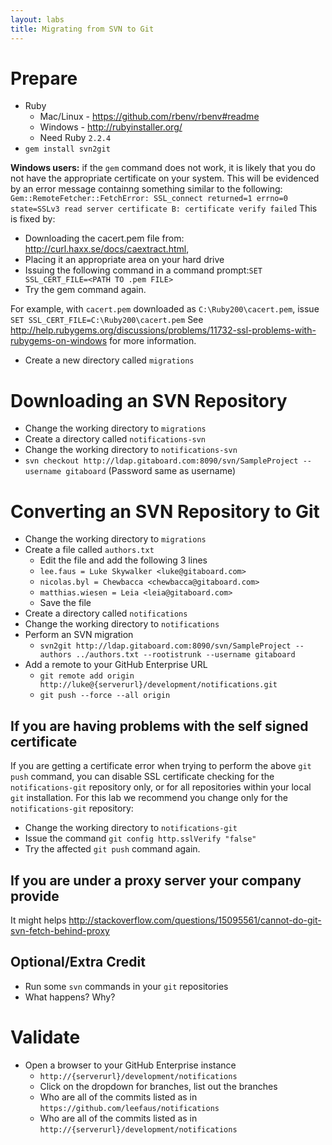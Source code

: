 ```yaml
---
layout: labs
title: Migrating from SVN to Git
---
```


# Prepare

- Ruby
  - Mac/Linux - https://github.com/rbenv/rbenv#readme
  - Windows - http://rubyinstaller.org/
  - Need Ruby `2.2.4`
- `gem install svn2git`

**Windows users:** if the `gem` command does not work, it is likely that you do not have the appropriate certificate on your system. 
  This will be evidenced by an error message containng something similar to the following:
  `Gem::RemoteFetcher::FetchError: SSL_connect returned=1 errno=0 state=SSLv3 read server certificate B: certificate verify failed`
This is fixed by:
  - Downloading the cacert.pem file from: http://curl.haxx.se/docs/caextract.html,
  - Placing it an appropriate area on your hard drive
  - Issuing the following command in a command prompt:`SET SSL_CERT_FILE=<PATH TO .pem FILE>`
  - Try the gem command again.
  
For example, with `cacert.pem` downloaded as `C:\Ruby200\cacert.pem`, issue `SET SSL_CERT_FILE=C:\Ruby200\cacert.pem`
See http://help.rubygems.org/discussions/problems/11732-ssl-problems-with-rubygems-on-windows for more information.

- Create a new directory called `migrations`

# Downloading an SVN Repository
- Change the working directory to `migrations`
- Create a directory called `notifications-svn`
- Change the working directory to `notifications-svn`
- `svn checkout http://ldap.gitaboard.com:8090/svn/SampleProject --username gitaboard` (Password same as username)

# Converting an SVN Repository to Git
- Change the working directory to `migrations`
- Create a file called `authors.txt`
  - Edit the file and add the following 3 lines
  - `lee.faus = Luke Skywalker <luke@gitaboard.com>`
  - `nicolas.byl = Chewbacca <chewbacca@gitaboard.com>`
  - `matthias.wiesen = Leia <leia@gitaboard.com>`
  - Save the file
- Create a directory called `notifications`
- Change the working directory to `notifications`
- Perform an SVN migration
  - `svn2git http://ldap.gitaboard.com:8090/svn/SampleProject --authors ../authors.txt --rootistrunk --username gitaboard`
- Add a remote to your GitHub Enterprise URL
  - `git remote add origin http://luke@{serverurl}/development/notifications.git`
  - `git push --force --all origin`

## If you are having problems with the self signed certificate
If you are getting a certificate error when trying to perform the above `git push` command, you can disable SSL certificate checking for the `notifications-git` repository only, or for all repositories within your local `git` installation. For this lab we recommend you change only for the `notifications-git` repository:
- Change the working directory to `notifications-git`
- Issue the command `git config http.sslVerify "false"`
- Try the affected `git push` command again.

## If you are under a proxy server your company provide
It might helps
http://stackoverflow.com/questions/15095561/cannot-do-git-svn-fetch-behind-proxy

## Optional/Extra Credit
- Run some `svn` commands in your `git` repositories
 - What happens? Why?

# Validate
- Open a browser to your GitHub Enterprise instance
  - `http://{serverurl}/development/notifications`
  - Click on the dropdown for branches, list out the branches
  - Who are all of the commits listed as in `https://github.com/leefaus/notifications`
  - Who are all of the commits listed as in `http://{serverurl}/development/notifications`
